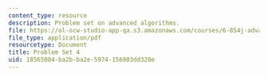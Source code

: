 ```yaml
---
content_type: resource
description: Problem set on advanced algorithms.
file: https://ol-ocw-studio-app-qa.s3.amazonaws.com/courses/6-854j-advanced-algorithms-fall-2008/18565004ba2bba2e5974156903dd320e_ps4.pdf
file_type: application/pdf
resourcetype: Document
title: Problem Set 4
uid: 18565004-ba2b-ba2e-5974-156903dd320e
---
```

